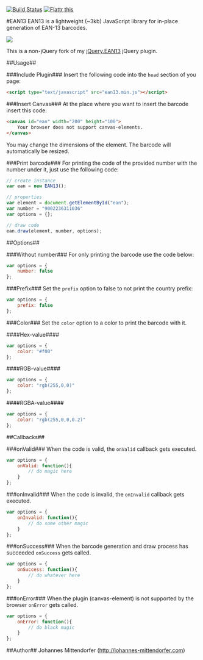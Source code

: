 [![Build Status](https://travis-ci.org/joushx/EAN13.js.png?branch=master)](https://travis-ci.org/joushx/EAN13.js) <a href="https://flattr.com/submit/auto?user_id=joushx&url=https%3A%2F%2Fgithub.com%2Fjoushx%2FEAN13.js" target="_blank"><img src="http://api.flattr.com/button/flattr-badge-large.png" alt="Flattr this" title="Flattr this" border="0"></a>

#EAN13
EAN13 is a lightweight (~3kb) JavaScript library for in-place generation of EAN-13 barcodes.

<img src="https://raw.github.com/joushx/EAN13.js/master/barcode.png"/>

This is a non-jQuery fork of my [jQuery.EAN13](https://github.com/joushx/jQuery.EAN13) jQuery plugin.

##Usage##

###Include Plugin###
Insert the following code into the `head` section of you page:

```html
<script type="text/javascript" src="ean13.min.js"></script>
```

###Insert Canvas###
At the place where you want to insert the barcode insert this code:

```html
<canvas id="ean" width="200" height="100">
	Your browser does not support canvas-elements.
</canvas>
```

You may change the dimensions of the element. The barcode will automatically be resized.

###Print barcode###
For printing the code of the provided number with the number under it, just use the following code:

```javascript
// create instance
var ean = new EAN13();

// properties
var element = document.getElementById("ean");
var number = "9002236311036"
var options = {};

// draw code
ean.draw(element, number, options);

```

##Options##

###Without number###
For only printing the barcode use the code below:

```javascript
var options = {
	number: false	
};
```

###Prefix###
Set the `prefix` option to false to not print the country prefix:

```javascript
var options = {
	prefix: false	
};
```

###Color###
Set the `color` option to a color to print the barcode with it.

####Hex-value####

```javascript
var options = {
	color: "#f00"
};
```

####RGB-value####

```javascript
var options = {
	color: "rgb(255,0,0)"
};
```

####RGBA-value####

```javascript
var options = {
	color: "rgb(255,0,0,0.2)"
};
```

##Callbacks##

###onValid###
When the code is valid, the `onValid` callback gets executed.

```javascript
var options = {
	onValid: function(){
		// do magic here
	}
};
```

###onInvalid###
When the code is invalid, the `onInvalid` callback gets executed.

```javascript
var options = {
	onInvalid: function(){
		// do some other magic
	}
};
```

###onSuccess###
When the barcode generation and draw process has succeeded `onSuccess` gets called.

```javascript
var options = {
	onSuccess: function(){
		// do whatever here
	}
};
```

###onError###
When the plugin (canvas-element) is not supported by the browser `onError` gets called.

```javascript
var options = {
	onError: function(){
		// do black magic
	}
};
```

##Author##
Johannes Mittendorfer (http://johannes-mittendorfer.com)
